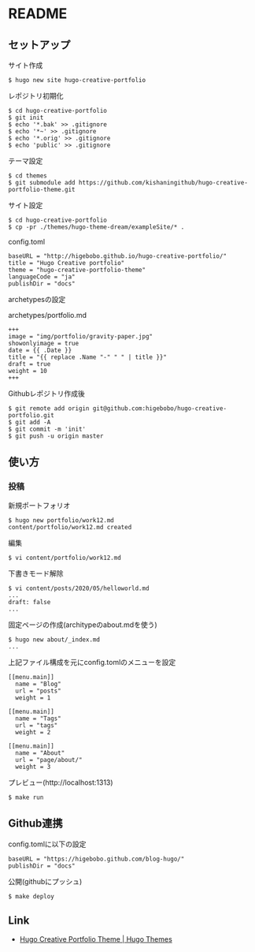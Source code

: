 # README

## セットアップ

サイト作成

    $ hugo new site hugo-creative-portfolio
        
レポジトリ初期化

    $ cd hugo-creative-portfolio
    $ git init
    $ echo '*.bak' >> .gitignore
    $ echo '*~' >> .gitignore
    $ echo '*.orig' >> .gitignore
    $ echo 'public' >> .gitignore
    
テーマ設定
    
    $ cd themes 
    $ git submodule add https://github.com/kishaningithub/hugo-creative-portfolio-theme.git

サイト設定

    $ cd hugo-creative-portfolio
    $ cp -pr ./themes/hugo-theme-dream/exampleSite/* .

config.toml

```
baseURL = "http://higebobo.github.io/hugo-creative-portfolio/"
title = "Hugo Creative portfolio"
theme = "hugo-creative-portfolio-theme"
languageCode = "ja"
publishDir = "docs"
```

archetypesの設定

archetypes/portfolio.md

```
+++
image = "img/portfolio/gravity-paper.jpg"
showonlyimage = true
date = {{ .Date }}
title = "{{ replace .Name "-" " " | title }}"
draft = true
weight = 10
+++
```

Githubレポジトリ作成後

    $ git remote add origin git@github.com:higebobo/hugo-creative-portfolio.git
    $ git add -A
    $ git commit -m 'init'
    $ git push -u origin master

## 使い方

### 投稿

新規ポートフォリオ

    $ hugo new portfolio/work12.md
    content/portfolio/work12.md created
    
編集

    $ vi content/portfolio/work12.md

下書きモード解除

    $ vi content/posts/2020/05/helloworld.md
    ...
    draft: false
    ...

固定ページの作成(architypeのabout.mdを使う)

    $ hugo new about/_index.md
    ...
    
上記ファイル構成を元にconfig.tomlのメニューを設定

    [[menu.main]]
      name = "Blog"
      url = "posts"
      weight = 1
    
    [[menu.main]]
      name = "Tags"
      url = "tags"
      weight = 2
    
    [[menu.main]]
      name = "About"
      url = "page/about/"
      weight = 3

プレビュー(http://localhost:1313)

    $ make run

## Github連携

config.tomlに以下の設定

    baseURL = "https://higebobo.github.com/blog-hugo/"
    publishDir = "docs"

公開(githubにプッシュ)

    $ make deploy

## Link

* [Hugo Creative Portfolio Theme \| Hugo Themes](https://themes.gohugo.io/hugo-creative-portfolio-theme/)
